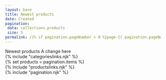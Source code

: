 ```yaml
---
layout: base
title: Newest products
date: Created
pagination:
 data: collections.products
 size: 5
permalink: /{% if pagination.pageNumber > 0 %}page-{{ pagination.pageNumber + 1 }}/{% endif %}index.html
---
```


<div class="text-3xl mb-3 text-white">Newest products A change here</div>

<div class="grid grid-cols-5 gap-4 text-sm">
<div class="col-span-1 py-2 px-4 bg-white">
{% include "categorieslinks.njk" %}
</div>
{% set products = pagination.items %}
<div class="col-span-4">
<div class="grid grid-cols-4 gap-4 mb-6">
{% include "productslinks.njk" %}
</div>
{% include "pagination.njk" %}
</div>
</div>